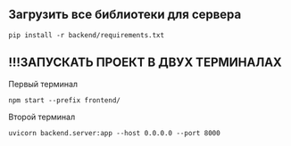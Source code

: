 ## Загрузить все библиотеки для сервера
```
pip install -r backend/requirements.txt
```


## !!!ЗАПУСКАТЬ ПРОЕКТ В ДВУХ ТЕРМИНАЛАХ
Первый терминал
```
npm start --prefix frontend/
```

Второй терминал
```
uvicorn backend.server:app --host 0.0.0.0 --port 8000
```